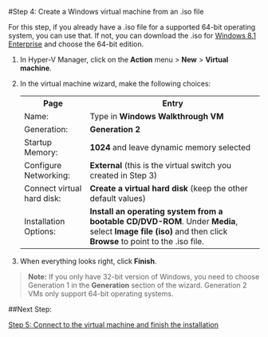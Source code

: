 #Step 4: Create a Windows virtual machine from an .iso file

For this step, if you already have a .iso file for a supported 64-bit operating system, you can use that.
If not, you can download the .iso for [Windows 8.1 Enterprise](http://www.microsoft.com/en-us/evalcenter/evaluate-windows-8-1-enterprise) and choose the 64-bit edition.

1.  In Hyper-V Manager, click on the **Action** menu > **New** > **Virtual machine**.
2.  In the virtual machine wizard, make the following choices:
    
    <table>
      <tr>
        <th caps_internal_Id="fd5bf520-ef20-4a9c-a8e6-b91355e179ca">Page</th>
        <th caps_internal_Id="d597e9da-57f1-40fe-bb9e-f792b49b549e">Entry</th>
      </tr>
      <tr>
        <td caps_internal_Id="6d6b261f-036f-4efd-9e63-fce491365e0d">Name:</td>
        <td>Type in <b caps_internal_Id="826c30e6-841e-4b73-a61d-49034a3ddaed">Windows Walkthrough VM</b></td>
      </tr>
      <tr>
        <td caps_internal_Id="43f2780e-c247-4e13-948e-f4585aca4aa4">Generation:</td>
        <td>
          <b caps_internal_Id="b2df3e15-315e-4cca-949e-06fe4bd54521">Generation 2</b>
        </td>
      </tr>
      <tr>
        <td caps_internal_Id="d92fd918-de18-4a3b-a1af-e89ccaa04a5b">Startup Memory:</td>
        <td>
          <b caps_internal_Id="f52b9094-d83f-433c-bb1d-42371e7f6728">1024</b> and leave dynamic memory selected</td>
      </tr>
      <tr>
        <td caps_internal_Id="f8b823cf-c5c3-449a-bac0-4620677860e6">Configure Networking:</td>
        <td>
          <b caps_internal_Id="7080bf45-3203-4783-b8f8-ac9b317c27b3">External</b> (this is the virtual switch you created in Step 3)</td>
      </tr>
      <tr>
        <td caps_internal_Id="0a9c9291-c2bd-4633-89ca-6d5eea8b134f">Connect virtual hard disk:</td>
        <td>
          <b caps_internal_Id="72c51616-e140-460c-834a-38a661fbe173">Create a virtual hard disk</b> (keep the other default values) </td>
      </tr>
      <tr>
        <td caps_internal_Id="c4c7efcc-09f3-4dab-a749-7dd89ad1b387">Installation Options:</td>
        <td>
          <b caps_internal_Id="e78212ee-806a-4324-b54a-404e1d2614d7">Install an operating system from a bootable CD/DVD-ROM</b>. Under <b caps_internal_Id="b4952826-4107-4cdd-8add-ea9c67b6679d">Media</b>, select <b caps_internal_Id="27270b1a-e640-40f1-8b24-4295f9aeb831">Image file (iso)</b> and then click <b caps_internal_Id="e10c071a-3d79-4cb5-8f76-eb8ef356132d">Browse</b> to point to the .iso file.</td>
      </tr>
    </table>
3.  When everything looks right, click **Finish**.

> **Note:** If you only have 32-bit version of Windows, you need to choose Generation 1 in the **Generation** section of the wizard.
> Generation 2 VMs only support 64-bit operating systems.
> 

##Next Step:

[Step 5: Connect to the virtual machine and finish the installation](walkthrough_vmconnect.md)


